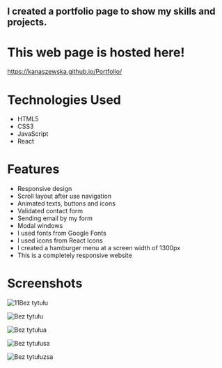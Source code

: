 ## I created a portfolio page to show my skills and projects.



# This web page is hosted here!
https://kanaszewska.github.io/Portfolio/

# Technologies Used
* HTML5
* CSS3
* JavaScript
* React

# Features
* Responsive design
* Scroll layout after use navigation
* Animated texts, buttons and icons
* Validated contact form
* Sending email by my form
* Modal windows
* I used fonts from Google Fonts
* I used icons from React Icons
* I created a hamburger menu at a screen width of 1300px
* This is a completely responsive website


# Screenshots

![11Bez tytułu](https://github.com/kanaszewska/Portfolio/assets/106904594/10bda59f-2aff-4622-9819-df77c355a1b1)



![Bez tytułu](https://github.com/kanaszewska/Portfolio/assets/106904594/ae718388-0c59-4a22-a589-aaab71c2e031)


![Bez tytułua](https://github.com/kanaszewska/Portfolio/assets/106904594/40045b51-c7d6-4b9f-8ebc-9b092b8e8bef)


![Bez tytułusa](https://github.com/kanaszewska/Portfolio/assets/106904594/4e9ad223-e56b-49d9-8dda-f99f83b99a9b)


![Bez tytułuzsa](https://github.com/kanaszewska/Portfolio/assets/106904594/04e79210-1e37-4c41-8318-a5f1e1964ec1)


